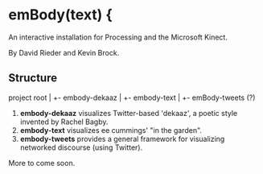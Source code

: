 emBody(text) {
==========

An interactive installation for Processing and the Microsoft Kinect. 

By David Rieder and Kevin Brock.


Structure
---------

project root
	|
	+- embody-dekaaz
	|
	+- embody-text
	|
	+- emBody-tweets (?)

1. __embody-dekaaz__ visualizes Twitter-based 'dekaaz', a poetic style invented by Rachel Bagby.
2. __embody-text__ visualizes ee cummings' "in the garden".
3. __embody-tweets__ provides a general framework for visualizing networked discourse (using Twitter).

More to come soon.
